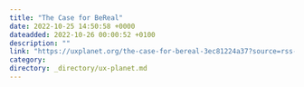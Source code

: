 ```yaml
---
title: "The Case for BeReal"
date: 2022-10-25 14:50:58 +0000
dateadded: 2022-10-26 00:00:52 +0100
description: ""
link: "https://uxplanet.org/the-case-for-bereal-3ec81224a37?source=rss----819cc2aaeee0---4"
category:
directory: _directory/ux-planet.md
---
```

